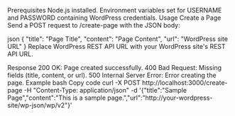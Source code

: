 Prerequisites
Node.js installed.
Environment variables set for USERNAME and PASSWORD containing WordPress credentials.
Usage
Create a Page
Send a POST request to /create-page with the JSON body:

json
{
    "title": "Page Title",
    "content": "Page Content",
    "url": "WordPress site URL"
}
Replace WordPress REST API URL with your WordPress site's REST API URL.

Response
200 OK: Page created successfully.
400 Bad Request: Missing fields (title, content, or url).
500 Internal Server Error: Error creating the page.
Example
bash
Copy code
curl -X POST http://localhost:3000/create-page -H "Content-Type: application/json" -d '{"title":"Sample Page","content":"This is a sample page.","url":"http://your-wordpress-site/wp-json/wp/v2"}'
